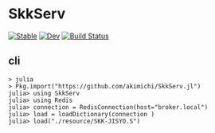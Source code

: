 # SkkServ

[![Stable](https://img.shields.io/badge/docs-stable-blue.svg)](https://akimichi.github.io/SkkServ.jl/stable/)
[![Dev](https://img.shields.io/badge/docs-dev-blue.svg)](https://akimichi.github.io/SkkServ.jl/dev/)
[![Build Status](https://travis-ci.com/akimichi/SkkServ.jl.svg?branch=main)](https://travis-ci.com/akimichi/SkkServ.jl)


## cli



~~~
> julia
> Pkg.import("https://github.com/akimichi/SkkServ.jl")
julia> using SkkServ
julia> using Redis
julia> connection = RedisConnection(host="broker.local") 
julia> load = loadDictionary(connection )
julia> load("./resource/SKK-JISYO.S")
~~~



